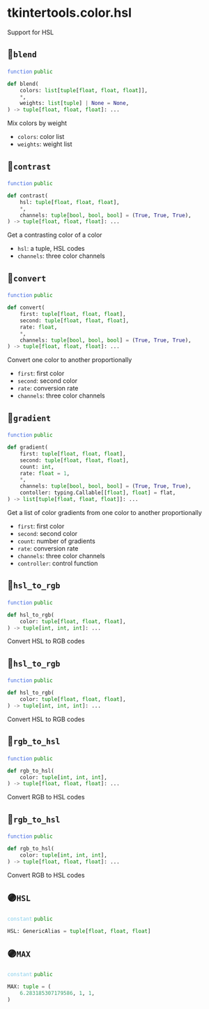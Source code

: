 # tkintertools.color.hsl

Support for HSL

## 🔵`blend`


<code style='color: royalblue;'>function</code> <code style='color: green;'>public</code>

```python
def blend(
    colors: list[tuple[float, float, float]],
    *,
    weights: list[tuple] | None = None,
) -> tuple[float, float, float]: ...
```
Mix colors by weight

* `colors`: color list
* `weights`: weight list


## 🔵`contrast`


<code style='color: royalblue;'>function</code> <code style='color: green;'>public</code>

```python
def contrast(
    hsl: tuple[float, float, float],
    *,
    channels: tuple[bool, bool, bool] = (True, True, True),
) -> tuple[float, float, float]: ...
```
Get a contrasting color of a color

* `hsl`: a tuple, HSL codes
* `channels`: three color channels


## 🔵`convert`


<code style='color: royalblue;'>function</code> <code style='color: green;'>public</code>

```python
def convert(
    first: tuple[float, float, float],
    second: tuple[float, float, float],
    rate: float,
    *,
    channels: tuple[bool, bool, bool] = (True, True, True),
) -> tuple[float, float, float]: ...
```
Convert one color to another proportionally

* `first`: first color
* `second`: second color
* `rate`: conversion rate
* `channels`: three color channels


## 🔵`gradient`


<code style='color: royalblue;'>function</code> <code style='color: green;'>public</code>

```python
def gradient(
    first: tuple[float, float, float],
    second: tuple[float, float, float],
    count: int,
    rate: float = 1,
    *,
    channels: tuple[bool, bool, bool] = (True, True, True),
    contoller: typing.Callable[[float], float] = flat,
) -> list[tuple[float, float, float]]: ...
```
Get a list of color gradients from one color to another proportionally

* `first`: first color
* `second`: second color
* `count`: number of gradients
* `rate`: conversion rate
* `channels`: three color channels
* `controller`: control function


## 🔵`hsl_to_rgb`


<code style='color: royalblue;'>function</code> <code style='color: green;'>public</code>

```python
def hsl_to_rgb(
    color: tuple[float, float, float],
) -> tuple[int, int, int]: ...
```
Convert HSL to RGB codes

## 🔵`hsl_to_rgb`


<code style='color: royalblue;'>function</code> <code style='color: green;'>public</code>

```python
def hsl_to_rgb(
    color: tuple[float, float, float],
) -> tuple[int, int, int]: ...
```
Convert HSL to RGB codes

## 🔵`rgb_to_hsl`


<code style='color: royalblue;'>function</code> <code style='color: green;'>public</code>

```python
def rgb_to_hsl(
    color: tuple[int, int, int],
) -> tuple[float, float, float]: ...
```
Convert RGB to HSL codes

## 🔵`rgb_to_hsl`


<code style='color: royalblue;'>function</code> <code style='color: green;'>public</code>

```python
def rgb_to_hsl(
    color: tuple[int, int, int],
) -> tuple[float, float, float]: ...
```
Convert RGB to HSL codes

## 🟣`HSL`


<code style='color: skyblue;'>constant</code> <code style='color: green;'>public</code>

```python linenums="0"
HSL: GenericAlias = tuple[float, float, float]
```


## 🟣`MAX`


<code style='color: skyblue;'>constant</code> <code style='color: green;'>public</code>

```python linenums="0"
MAX: tuple = (
    6.283185307179586, 1, 1,
)
```


